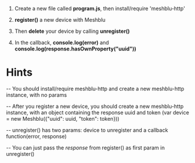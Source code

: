 1) Create a new file called **program.js**, then install/require 'meshblu-http'

2) **register()** a new device with Meshblu

3) Then **delete** your device by calling **unregister()**

4) In the callback, **console.log(error)** and **console.log(response.hasOwnProperty("uuid"))**

# Hints
-- You should install/require meshblu-http and create a new meshblu-http instance, with no params

-- After you register a new device, you should create a new meshblu-http instance, with an object
  containing the response uuid and token (var device = new Meshblu({"uuid": uuid, "token": token}))

-- unregister() has two params: device to unregister and a callback function(error, response)

-- You can just pass the *response* from register() as first param in unregister()
